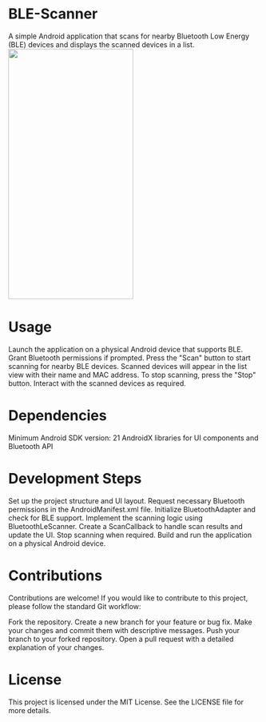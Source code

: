 # BLE-Scanner
A simple Android application that scans for nearby Bluetooth Low Energy (BLE) devices and displays the scanned devices in a list.
<img  src="https://github.com/yesiamrajeev/BLE-Scanner/assets/125568812/c9d01894-15e4-4b34-8510-cb4c2abef363" width="250" height="500">

# Usage
Launch the application on a physical Android device that supports BLE.
Grant Bluetooth permissions if prompted.
Press the "Scan" button to start scanning for nearby BLE devices.
Scanned devices will appear in the list view with their name and MAC address.
To stop scanning, press the "Stop" button.
Interact with the scanned devices as required.
# Dependencies
Minimum Android SDK version: 21
AndroidX libraries for UI components and Bluetooth API

# Development Steps
Set up the project structure and UI layout.
Request necessary Bluetooth permissions in the AndroidManifest.xml file.
Initialize BluetoothAdapter and check for BLE support.
Implement the scanning logic using BluetoothLeScanner.
Create a ScanCallback to handle scan results and update the UI.
Stop scanning when required.
Build and run the application on a physical Android device.

# Contributions
Contributions are welcome! If you would like to contribute to this project, please follow the standard Git workflow:

Fork the repository.
Create a new branch for your feature or bug fix.
Make your changes and commit them with descriptive messages.
Push your branch to your forked repository.
Open a pull request with a detailed explanation of your changes.

# License 
This project is licensed under the MIT License. See the LICENSE file for more details.
